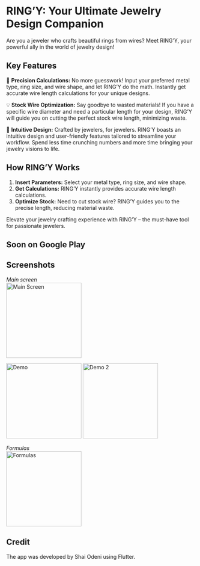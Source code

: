 # RING’Y: Your Ultimate Jewelry Design Companion

Are you a jeweler who crafts beautiful rings from wires? Meet RING’Y, your powerful ally in the world of jewelry design!

## Key Features

📏 **Precision Calculations:** No more guesswork! Input your preferred metal type, ring size, and wire shape, and let RING’Y do the math. Instantly get accurate wire length calculations for your unique designs.

💡 **Stock Wire Optimization:** Say goodbye to wasted materials! If you have a specific wire diameter and need a particular length for your design, RING’Y will guide you on cutting the perfect stock wire length, minimizing waste.

🎨 **Intuitive Design:** Crafted by jewelers, for jewelers. RING’Y boasts an intuitive design and user-friendly features tailored to streamline your workflow. Spend less time crunching numbers and more time bringing your jewelry visions to life.

## How RING’Y Works

1. **Insert Parameters:** Select your metal type, ring size, and wire shape.
2. **Get Calculations:** RING’Y instantly provides accurate wire length calculations.
3. **Optimize Stock:** Need to cut stock wire? RING’Y guides you to the precise length, reducing material waste.

   
Elevate your jewelry crafting experience with RING’Y – the must-have tool for passionate jewelers.

## Soon on Google Play


## Screenshots

*Main screen<br>*
<img src="https://github.com/yayaya142/Wire-Converter/blob/main/assets/Phone%20screenshot/main%20screen.jpg" alt="Main Screen" width="200"/>

<img src="https://github.com/yayaya142/Wire-Converter/blob/main/assets/Phone%20screenshot/demo.jpg" alt="Demo" width="200"/>

<img src="https://github.com/yayaya142/Wire-Converter/blob/main/assets/Phone%20screenshot/demo%202.jpg" alt="Demo 2" width="200"/>

*Formulas<br>*
<img src="https://github.com/yayaya142/Wire-Converter/blob/main/assets/Phone%20screenshot/formulas.jpg" alt="Formulas" width="200"/>

## Credit
The app was developed by Shai Odeni using Flutter.


